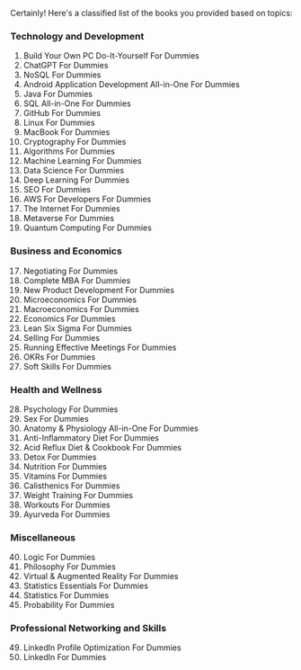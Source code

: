 Certainly! Here's a classified list of the books you provided based on topics:

### Technology and Development
1. Build Your Own PC Do-It-Yourself For Dummies
2. ChatGPT For Dummies
3. NoSQL For Dummies
4. Android Application Development All-in-One For Dummies
5. Java For Dummies
6. SQL All-in-One For Dummies
7. GitHub For Dummies
8. Linux For Dummies
9. MacBook For Dummies
10. Cryptography For Dummies
11. Algorithms For Dummies
12. Machine Learning For Dummies
13. Data Science For Dummies
14. Deep Learning For Dummies
15. SEO For Dummies
16. AWS For Developers For Dummies
17. The Internet For Dummies
18. Metaverse For Dummies
19. Quantum Computing For Dummies

### Business and Economics
17. Negotiating For Dummies
18. Complete MBA For Dummies
19. New Product Development For Dummies
20. Microeconomics For Dummies
21. Macroeconomics For Dummies
22. Economics For Dummies
23. Lean Six Sigma For Dummies
24. Selling For Dummies
25. Running Effective Meetings For Dummies
26. OKRs For Dummies
27. Soft Skills For Dummies

### Health and Wellness
28. Psychology For Dummies
29. Sex For Dummies
30. Anatomy & Physiology All-in-One For Dummies
31. Anti-Inflammatory Diet For Dummies
32. Acid Reflux Diet & Cookbook For Dummies
33. Detox For Dummies
34. Nutrition For Dummies
35. Vitamins For Dummies
36. Calisthenics For Dummies
37. Weight Training For Dummies
38. Workouts For Dummies
39. Ayurveda For Dummies

### Miscellaneous
40. Logic For Dummies
41. Philosophy For Dummies
44. Virtual & Augmented Reality For Dummies
46. Statistics Essentials For Dummies
47. Statistics For Dummies
48. Probability For Dummies

### Professional Networking and Skills
49. LinkedIn Profile Optimization For Dummies
50. LinkedIn For Dummies